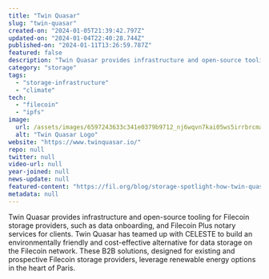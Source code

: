 ```yaml
---
title: "Twin Quasar"
slug: "twin-quasar"
created-on: "2024-01-05T21:39:42.797Z"
updated-on: "2024-01-04T22:40:28.744Z"
published-on: "2024-01-11T13:26:59.787Z"
featured: false
description: "Twin Quasar provides infrastructure and open-source tooling for Filecoin storage providers, such as data onboarding, and Filecoin Plus notary services for clients."
category: "storage"
tags:
  - "storage-infrastructure"
  - "climate"
tech:
  - "filecoin"
  - "ipfs"
image:
  url: /assets/images/6597243633c341e0379b9712_nj6wqvn7kai05ws5irrbrcma4zz_ctatdako4sxlrio.png
  alt: "Twin Quasar Logo"
website: "https://www.twinquasar.io/"
repo: null
twitter: null
video-url: null
year-joined: null
news-update: null
featured-content: "https://fil.org/blog/storage-spotlight-how-twin-quasar-and-celeste-are-bringing-green-data-hosting-to-european-data-storage-clients/"
metadata: null
---
```


Twin Quasar provides infrastructure and open-source tooling for Filecoin storage providers, such as data onboarding, and Filecoin Plus notary services for clients. Twin Quasar has teamed up with CELESTE to build an environmentally friendly and cost-effective alternative for data storage on the Filecoin network. These B2B solutions, designed for existing and prospective Filecoin storage providers, leverage renewable energy options in the heart of Paris.
